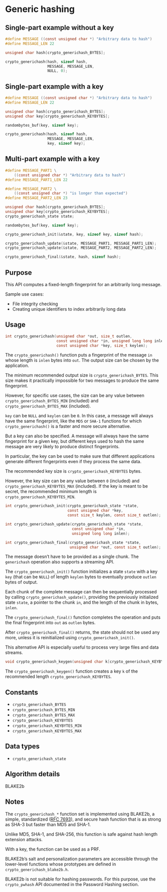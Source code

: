 # Generic hashing

## Single-part example without a key

``` c
#define MESSAGE ((const unsigned char *) "Arbitrary data to hash")
#define MESSAGE_LEN 22

unsigned char hash[crypto_generichash_BYTES];

crypto_generichash(hash, sizeof hash,
                   MESSAGE, MESSAGE_LEN,
                   NULL, 0);
```

## Single-part example with a key

``` c
#define MESSAGE ((const unsigned char *) "Arbitrary data to hash")
#define MESSAGE_LEN 22

unsigned char hash[crypto_generichash_BYTES];
unsigned char key[crypto_generichash_KEYBYTES];

randombytes_buf(key, sizeof key);

crypto_generichash(hash, sizeof hash,
                   MESSAGE, MESSAGE_LEN,
                   key, sizeof key);
```

## Multi-part example with a key

``` c
#define MESSAGE_PART1 \
    ((const unsigned char *) "Arbitrary data to hash")
#define MESSAGE_PART1_LEN 22

#define MESSAGE_PART2 \
    ((const unsigned char *) "is longer than expected")
#define MESSAGE_PART2_LEN 23

unsigned char hash[crypto_generichash_BYTES];
unsigned char key[crypto_generichash_KEYBYTES];
crypto_generichash_state state;

randombytes_buf(key, sizeof key);

crypto_generichash_init(&state, key, sizeof key, sizeof hash);

crypto_generichash_update(&state, MESSAGE_PART1, MESSAGE_PART1_LEN);
crypto_generichash_update(&state, MESSAGE_PART2, MESSAGE_PART2_LEN);

crypto_generichash_final(&state, hash, sizeof hash);
```

## Purpose

This API computes a fixed-length fingerprint for an arbitrarily long message.

Sample use cases:

  - File integrity checking
  - Creating unique identifiers to index arbitrarily long data

## Usage

``` c
int crypto_generichash(unsigned char *out, size_t outlen,
                       const unsigned char *in, unsigned long long inlen,
                       const unsigned char *key, size_t keylen);
```

The `crypto_generichash()` function puts a fingerprint of the message `in` whose length is `inlen` bytes into `out`. The output size can be chosen by the application.

The minimum recommended output size is `crypto_generichash_BYTES`. This size makes it practically impossible for two messages to produce the same fingerprint.

However, for specific use cases, the size can be any value between `crypto_generichash_BYTES_MIN` (included) and `crypto_generichash_BYTES_MAX` (included).

`key` can be `NULL` and `keylen` can be `0`. In this case, a message will always have the same fingerprint, like the `MD5` or `SHA-1` functions for which `crypto_generichash()` is a faster and more secure alternative.

But a key can also be specified. A message will always have the same fingerprint for a given key, but different keys used to hash the same message are very likely to produce distinct fingerprints.

In particular, the key can be used to make sure that different applications generate different fingerprints even if they process the same data.

The recommended key size is `crypto_generichash_KEYBYTES` bytes.

However, the key size can be any value between `0` (included) and `crypto_generichash_KEYBYTES_MAX` (included). If the key is meant to be secret, the recommended minimum length is `crypto_generichash_KEYBYTES_MIN`.

``` c
int crypto_generichash_init(crypto_generichash_state *state,
                            const unsigned char *key,
                            const size_t keylen, const size_t outlen);

int crypto_generichash_update(crypto_generichash_state *state,
                              const unsigned char *in,
                              unsigned long long inlen);

int crypto_generichash_final(crypto_generichash_state *state,
                             unsigned char *out, const size_t outlen);
```

The message doesn’t have to be provided as a single chunk. The `generichash` operation also supports a streaming API.

The `crypto_generichash_init()` function initializes a state `state` with a key `key` (that can be `NULL`) of length `keylen` bytes to eventually produce `outlen` bytes of output.

Each chunk of the complete message can then be sequentially processed by calling `crypto_generichash_update()`, providing the previously initialized state `state`, a pointer to the chunk `in`, and the length of the chunk in bytes, `inlen`.

The `crypto_generichash_final()` function completes the operation and puts the final fingerprint into `out` as `outlen` bytes.

After `crypto_generichash_final()` returns, the state should not be used any more, unless it is reinitialized using `crypto_generichash_init()`.

This alternative API is especially useful to process very large files and data streams.

``` c
void crypto_generichash_keygen(unsigned char k[crypto_generichash_KEYBYTES]);
```

The `crypto_generichash_keygen()` function creates a key `k` of the recommended length `crypto_generichash_KEYBYTES`.

## Constants

  - `crypto_generichash_BYTES`
  - `crypto_generichash_BYTES_MIN`
  - `crypto_generichash_BYTES_MAX`
  - `crypto_generichash_KEYBYTES`
  - `crypto_generichash_KEYBYTES_MIN`
  - `crypto_generichash_KEYBYTES_MAX`

## Data types

  - `crypto_generichash_state`

## Algorithm details

BLAKE2b

## Notes

The `crypto_generichash_*` function set is implemented using BLAKE2b, a simple, standardized ([RFC 7693](https://www.rfc-editor.org/rfc/rfc7693.txt)), and secure hash function that is as strong as SHA-3 but faster than MD5 and SHA-1.

Unlike MD5, SHA-1, and SHA-256, this function is safe against hash length extension attacks.

With a key, the function can be used as a PRF.

BLAKE2b’s salt and personalization parameters are accessible through the lower-level functions whose prototypes are defined in `crypto_generichash_blake2b.h`.

BLAKE2b is not suitable for hashing passwords. For this purpose, use the `crypto_pwhash` API documented in the Password Hashing section.
